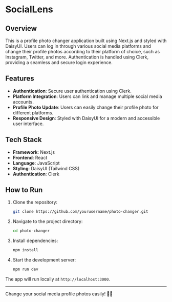 # SocialLens

## Overview

This is a profile photo changer application built using Next.js and styled with DaisyUI. Users can log in through various social media platforms and change their profile photos according to their platform of choice, such as Instagram, Twitter, and more. Authentication is handled using Clerk, providing a seamless and secure login experience.

## Features

- **Authentication**: Secure user authentication using Clerk.
- **Platform Integration**: Users can link and manage multiple social media accounts.
- **Profile Photo Update**: Users can easily change their profile photo for different platforms.
- **Responsive Design**: Styled with DaisyUI for a modern and accessible user interface.

## Tech Stack

- **Framework**: Next.js
- **Frontend**: React
- **Language**: JavaScript
- **Styling**: DaisyUI (Tailwind CSS)
- **Authentication**: Clerk

## How to Run

1. Clone the repository:
   ```bash
   git clone https://github.com/yourusername/photo-changer.git
   ```
2. Navigate to the project directory:
   ```bash
   cd photo-changer
   ```
3. Install dependencies:
   ```bash
   npm install
   ```
4. Start the development server:
   ```bash
   npm run dev
   ```

The app will run locally at `http://localhost:3000`.

---
Change your social media profile photos easily! 📸✨

